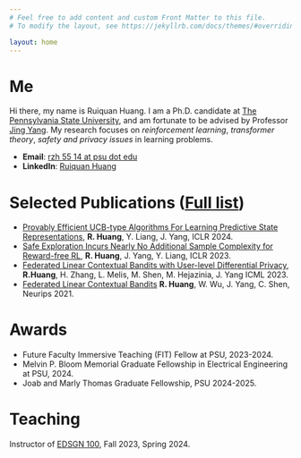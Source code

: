 ```yaml
---
# Feel free to add content and custom Front Matter to this file.
# To modify the layout, see https://jekyllrb.com/docs/themes/#overriding-theme-defaults

layout: home
---
```


# Me
Hi there, my name is Ruiquan Huang. I am a Ph.D. candidate at <a href="https://psu.edu" target="_blank">The Pennsylvania State University</a>, and am fortunate to be advised by Professor <a href="https://www.ee.psu.edu/yang/" target="_blank">Jing Yang</a>. My research focuses on *reinforcement learning*, *transformer theory*, *safety and privacy issues* in learning problems.

- **Email**: <a href="mailto:rzh5514@psu.edu" target="_blank">rzh 55 14 at psu dot edu</a>
- **LinkedIn**: [Ruiquan Huang](https://www.linkedin.com/in/ruiquan-huang-369543185/)


# Selected Publications ([Full list](https://scholar.google.com/citations?user=0eo3JGgAAAAJ&hl=en))
- [Provably Efficient UCB-type Algorithms For Learning Predictive State Representations](https://arxiv.org/abs/2307.00405), **R. Huang**, Y. Liang, J. Yang, ICLR 2024.
- [Safe Exploration Incurs Nearly No Additional Sample Complexity for Reward-free RL](https://arxiv.org/abs/2206.14057), **R. Huang**, J. Yang, Y. Liang, ICLR 2023.
- [Federated Linear Contextual Bandits with User-level Differential Privacy](https://proceedings.mlr.press/v202/huang23q.html), **R.Huang**, H. Zhang, L. Melis, M. Shen, M. Hejazinia, J. Yang ICML 2023.
- [Federated Linear Contextual Bandits](https://proceedings.neurips.cc/paper_files/paper/2021/hash/e347c51419ffb23ca3fd5050202f9c3d-Abstract.html)
**R. Huang**, W. Wu, J. Yang, C. Shen, Neurips 2021.
  
# Awards
- Future Faculty Immersive Teaching (FIT) Fellow at PSU, 2023-2024.
- Melvin P. Bloom Memorial Graduate Fellowship in Electrical Engineering at PSU, 2024.
- Joab and Marly Thomas Graduate Fellowship, PSU 2024-2025.

# Teaching
Instructor of [EDSGN 100](https://sites.psu.edu/engineeringdesign100/), Fall 2023, Spring 2024.



